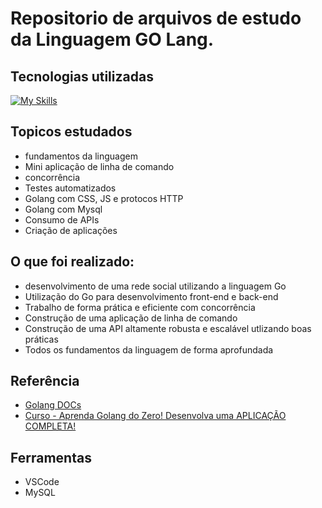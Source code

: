 
# Repositorio de arquivos de estudo da Linguagem GO Lang.

## Tecnologias utilizadas
[![My Skills](https://skillicons.dev/icons?i=golang,mysql,js,css,html,gma&theme=light)](https://skillicons.dev)

## Topicos estudados
 - fundamentos da linguagem
 - Mini aplicação de linha de comando
 - concorrência
 - Testes automatizados
 - Golang com CSS, JS e protocos HTTP
 - Golang com Mysql
 - Consumo de APIs
 - Criação de aplicações


## O que foi realizado:
 - desenvolvimento de uma rede social utilizando a linguagem Go
 - Utilização do Go para desenvolvimento front-end e back-end
 - Trabalho de forma prática e eficiente com concorrência
 - Construção de uma aplicação de linha de comando
 - Construção de uma API altamente robusta e escalável utlizando boas práticas
 - Todos os fundamentos da linguagem de forma aprofundada
## Referência

 - [Golang DOCs](https://go.dev/doc/)
 - [Curso - Aprenda Golang do Zero! Desenvolva uma APLICAÇÃO COMPLETA!](https://www.udemy.com/course/aprenda-golang-do-zero-desenvolva-uma-aplicacao-completa/)



## Ferramentas
 - VSCode
 - MySQL